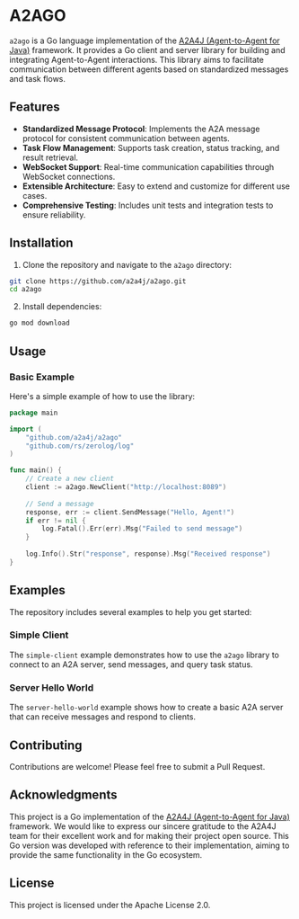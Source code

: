 # A2AGO

`a2ago` is a Go language implementation of the [A2A4J (Agent-to-Agent for Java)](https://github.com/a2a4j/a2a4j) framework. It provides a Go client and server library for building and integrating Agent-to-Agent interactions. This library aims to facilitate communication between different agents based on standardized messages and task flows.

## Features

- **Standardized Message Protocol**: Implements the A2A message protocol for consistent communication between agents.
- **Task Flow Management**: Supports task creation, status tracking, and result retrieval.
- **WebSocket Support**: Real-time communication capabilities through WebSocket connections.
- **Extensible Architecture**: Easy to extend and customize for different use cases.
- **Comprehensive Testing**: Includes unit tests and integration tests to ensure reliability.

## Installation

1.  Clone the repository and navigate to the `a2ago` directory:

```bash
git clone https://github.com/a2a4j/a2ago.git
cd a2ago
```

2.  Install dependencies:

```bash
go mod download
```

## Usage

### Basic Example

Here's a simple example of how to use the library:

```go
package main

import (
    "github.com/a2a4j/a2ago"
    "github.com/rs/zerolog/log"
)

func main() {
    // Create a new client
    client := a2ago.NewClient("http://localhost:8089")
    
    // Send a message
    response, err := client.SendMessage("Hello, Agent!")
    if err != nil {
        log.Fatal().Err(err).Msg("Failed to send message")
    }
    
    log.Info().Str("response", response).Msg("Received response")
}
```

## Examples

The repository includes several examples to help you get started:

### Simple Client

The `simple-client` example demonstrates how to use the `a2ago` library to connect to an A2A server, send messages, and query task status.

### Server Hello World

The `server-hello-world` example shows how to create a basic A2A server that can receive messages and respond to clients.

## Contributing

Contributions are welcome! Please feel free to submit a Pull Request.

## Acknowledgments

This project is a Go implementation of the [A2A4J (Agent-to-Agent for Java)](https://github.com/a2a4j/a2a4j) framework. We would like to express our sincere gratitude to the A2A4J team for their excellent work and for making their project open source. This Go version was developed with reference to their implementation, aiming to provide the same functionality in the Go ecosystem.

## License

This project is licensed under the Apache License 2.0. 